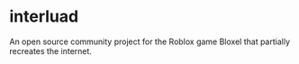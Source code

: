 # interluad
An open source community project for the Roblox game Bloxel that partially recreates the internet.

